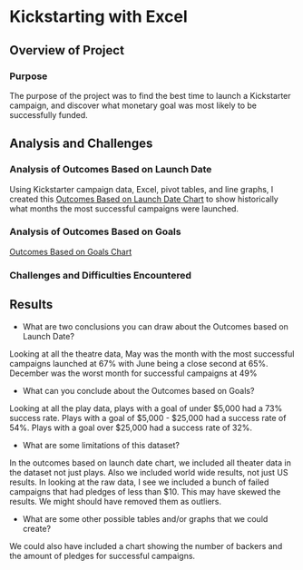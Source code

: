 # Kickstarting with Excel

## Overview of Project

### Purpose
The purpose of the project was to find the best time to launch a Kickstarter campaign, and discover what monetary goal was most likely to be successfully funded. 

## Analysis and Challenges

### Analysis of Outcomes Based on Launch Date

Using Kickstarter campaign data, Excel, pivot tables, and line graphs, I created this [Outcomes Based on Launch Date Chart](resources/Theater_Outcomes_vs_Launch.png) to show historically what months the most successful campaigns were launched.

### Analysis of Outcomes Based on Goals
[Outcomes Based on Goals Chart](resources/Outcomes_vs_Goals.png)
### Challenges and Difficulties Encountered

## Results

- What are two conclusions you can draw about the Outcomes based on Launch Date?

Looking at all the theatre data, May was the month with the most successful campaigns launched at 67% with June being a close second at 65%. December was the worst month for successful campaigns at 49%

- What can you conclude about the Outcomes based on Goals?

Looking at all the play data, plays with a goal of under $5,000 had a 73% success rate. Plays with a goal of $5,000 - $25,000 had a success rate of 54%. Plays with a goal over $25,000 had a success rate of 32%.

- What are some limitations of this dataset?

In the outcomes based on launch date chart, we included all theater data in the dataset not just plays. Also we included world wide results, not just US results. In looking at the raw data, I see we included a bunch of failed campaigns that had pledges of less than $10. This may have skewed the results. We might should have removed them as outliers.

- What are some other possible tables and/or graphs that we could create?


We could also have included a chart showing the number of backers and the amount of pledges for successful campaigns.
